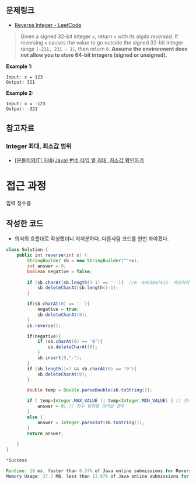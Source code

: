 ## 문제링크

- [Reverse Integer - LeetCode](https://leetcode.com/problems/reverse-integer/)

> Given a signed 32-bit integer `x`, return `x` *with its digits reversed*. If reversing `x` causes the value to go outside the signed 32-bit integer range `[-231, 231 - 1]`, then return `0`.
**Assume the environment does not allow you to store 64-bit integers (signed or unsigned).**

**Example 1:**

```
Input: x = 123
Output: 321
```

**Example 2:**

```
Input: x = -123
Output: -321
```

## 참고자료

### Integer 최대, 최소값 범위

- [[문돌이의IT] 자바(Java) 변수 타입 별 최대, 최소값 확인하기](https://improver.tistory.com/90)

# 접근 과정

입력 정수를

## 작성한 코드

- 의식의 흐름대로 작성했더니 지저분하다..다른사람 코드를 한번 봐야겠다.

```java
class Solution {
    public int reverse(int x) {
        StringBuilder sb = new StringBuilder(""+x);
        int answer = 0;
        boolean negative = false;
        
        if (sb.charAt(sb.length()-1) == '-'){  //m -8463847412- 예외처리를 위해
            sb.deleteCharAt(sb.length()-1);
        }

        if(sb.charAt(0) == '-'){
            negative = true;
            sb.deleteCharAt(0);
        }
        sb.reverse();

        if(negative){
            if (sb.charAt(0) == '0'){
                sb.deleteCharAt(0);
            }
            sb.insert(0,"-");
        }
        if (sb.length()>1 && sb.charAt(0) == '0'){
            sb.deleteCharAt(0);
        }

        double temp = Double.parseDouble(sb.toString()); 

        if ( temp>Integer.MAX_VALUE || temp<Integer.MIN_VALUE) { // 정수범위 체크
            answer = 0; // 정수 범위를 벗어날 경우
        }
        else {
            answer = Integer.parseInt(sb.toString());
        }
        return answer;
        
    }
}
```

```java
*Success

Runtime: 10 ms, faster than 8.37% of Java online submissions for Reverse Integer.
Memory Usage: 37.7 MB, less than 13.07% of Java online submissions for Reverse Integer.
```

